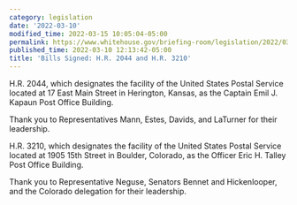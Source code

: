 ```yaml
---
category: legislation
date: '2022-03-10'
modified_time: 2022-03-15 10:05:04-05:00
permalink: https://www.whitehouse.gov/briefing-room/legislation/2022/03/10/bills-signed-h-r-2044-and-h-r-3210/
published_time: 2022-03-10 12:13:42-05:00
title: 'Bills Signed: H.R. 2044 and H.R. 3210'
---
```

 
H.R. 2044, which designates the facility of the United States Postal
Service located at 17 East Main Street in Herington, Kansas, as the
Captain Emil J. Kapaun Post Office Building.

Thank you to Representatives Mann, Estes, Davids, and LaTurner for their
leadership.

H.R. 3210, which designates the facility of the United States Postal
Service located at 1905 15th Street in Boulder, Colorado, as the Officer
Eric H. Talley Post Office Building.

Thank you to Representative Neguse, Senators Bennet and Hickenlooper,
and the Colorado delegation for their leadership.
